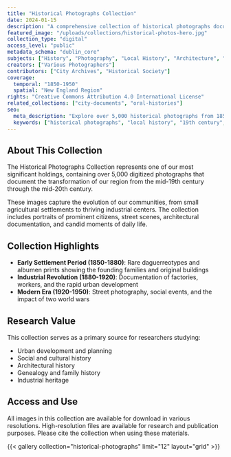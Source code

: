 ```yaml
---
title: "Historical Photographs Collection"
date: 2024-01-15
description: "A comprehensive collection of historical photographs documenting local history from 1850-1950"
featured_image: "/uploads/collections/historical-photos-hero.jpg"
collection_type: "digital"
access_level: "public"
metadata_schema: "dublin_core"
subjects: ["History", "Photography", "Local History", "Architecture", "People"]
creators: ["Various Photographers"]
contributors: ["City Archives", "Historical Society"]
coverage:
  temporal: "1850-1950"
  spatial: "New England Region"
rights: "Creative Commons Attribution 4.0 International License"
related_collections: ["city-documents", "oral-histories"]
seo:
  meta_description: "Explore over 5,000 historical photographs from 1850-1950 documenting local history, architecture, and daily life."
  keywords: ["historical photographs", "local history", "19th century", "20th century", "archives"]
---
```


## About This Collection

The Historical Photographs Collection represents one of our most significant holdings, containing over 5,000 digitized photographs that document the transformation of our region from the mid-19th century through the mid-20th century.

These images capture the evolution of our communities, from small agricultural settlements to thriving industrial centers. The collection includes portraits of prominent citizens, street scenes, architectural documentation, and candid moments of daily life.

## Collection Highlights

- **Early Settlement Period (1850-1880)**: Rare daguerreotypes and albumen prints showing the founding families and original buildings
- **Industrial Revolution (1880-1920)**: Documentation of factories, workers, and the rapid urban development
- **Modern Era (1920-1950)**: Street photography, social events, and the impact of two world wars

## Research Value

This collection serves as a primary source for researchers studying:
- Urban development and planning
- Social and cultural history
- Architectural history
- Genealogy and family history
- Industrial heritage

## Access and Use

All images in this collection are available for download in various resolutions. High-resolution files are available for research and publication purposes. Please cite the collection when using these materials.

{{< gallery collection="historical-photographs" limit="12" layout="grid" >}}